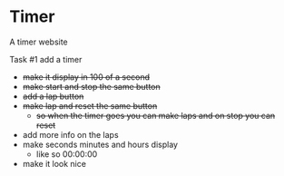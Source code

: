 # Timer
A timer website

Task #1 add a timer
* ~~make it display in 100 of a second~~
* ~~make start and stop the same button~~
* ~~add a lap button~~
* ~~make lap and reset the same button~~
    * ~~so when the timer goes you can make laps and on stop you can reset~~
* add more info on the laps
* make seconds minutes and hours display
    * like so 00:00:00
* make it look nice